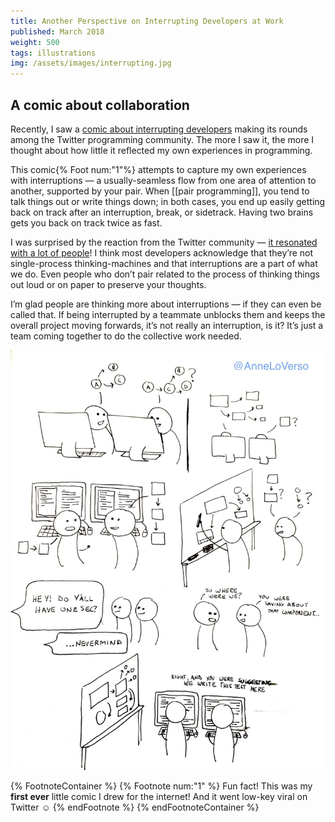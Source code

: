 ```yaml
---
title: Another Perspective on Interrupting Developers at Work
published: March 2018
weight: 500
tags: illustrations
img: /assets/images/interrupting.jpg
---
```


## A comic about collaboration

Recently, I saw a [comic about interrupting developers](https://www.monkeyuser.com/2018/focus/) making its rounds among the Twitter programming community. The more I saw it, the more I thought about how little it reflected my own experiences in programming.

This comic{% Foot num:"1"%} attempts to capture my own experiences with interruptions — a usually-seamless flow from one area of attention to another, supported by your pair. When [[pair programming]], you tend to talk things out or write things down; in both cases, you end up easily getting back on track after an interruption, break, or sidetrack. Having two brains gets you back on track twice as fast.

I was surprised by the reaction from the Twitter community — [it resonated with a lot of people](https://twitter.com/AnneLoVerso/status/972239118976651269)! I think most developers acknowledge that they’re not single-process thinking-machines and that interruptions are a part of what we do. Even people who don’t pair related to the process of thinking things out loud or on paper to preserve your thoughts.

I’m glad people are thinking more about interruptions — if they can even be called that. If being interrupted by a teammate unblocks them and keeps the overall project moving forwards, it’s not really an interruption, is it? It’s just a team coming together to do the collective work needed.

![comic](/assets/images/interrupting-comic.jpg)

{% FootnoteContainer %}
    {% Footnote num:"1" %}
        Fun fact! This was my <strong>first ever</strong> little comic I drew for the internet! And it went low-key viral on Twitter <span style="font-style: normal">☺️</span>️
    {% endFootnote %}
{% endFootnoteContainer %}